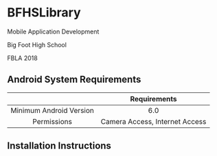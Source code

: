# BFHSLibrary
Mobile Application Development

Big Foot High School

FBLA 2018

## Android System Requirements
 ||Requirements|
 |:--:|:--:|
 |Minimum Android Version|6.0|
 |Permissions|Camera Access, Internet Access|
 ## Installation Instructions
 
